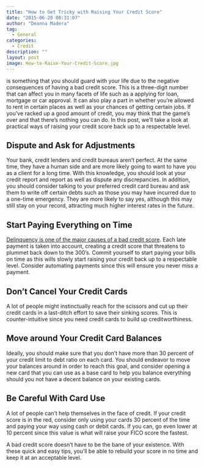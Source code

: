 ```yaml
---
title: "How to Get Tricky with Raising Your Credit Score"
date: "2015-06-20 08:31:07"
author: "Deanna Madera"
tag:
  - General
categories:
  - Credit
description: ""
layout: post
image: How-to-Raise-Your-Credit-Score.jpg
---
```


is something that you should guard with your life due to the negative consequences of having a bad credit score. This is a three-digit number that can affect you in many facets of life such as a applying for loan, mortgage or car approval. It can also play a part in whether you’re allowed to rent in certain places as well as your chances of getting certain jobs. If you’ve racked up a good amount of credit, you may think that the game’s over and that there’s nothing you can do. In this post, we’ll take a look at practical ways of raising your credit score back up to a respectable level.

## Dispute and Ask for Adjustments

Your bank, credit lenders and credit bureaus aren’t perfect. At the same time, they have a human side and are more likely going to want to have you as a client for a long time. With this knowledge, you should look at your credit report and report as well as dispute any discrepancies. In addition, you should consider talking to your preferred credit card bureau and ask them to write off certain debts such as those you may have incurred due to a one-time emergency. They are more likely to say yes, although this may still stay on your record, attracting much higher interest rates in the future.

## Start Paying Everything on Time

[Delinquency is one of the major causes of a bad credit score](https://www.credit.com/credit-reports/late-payment-secrets-revealed/). Each late payment is taken into account, creating a credit score that threatens to plummet back down to the 300’s. Commit yourself to start paying your bills on time as this wills slowly start raising your credit back up to a respectable level. Consider automating payments since this will ensure you never miss a payment.

## Don’t Cancel Your Credit Cards

A lot of people might instinctually reach for the scissors and cut up their credit cards in a last-ditch effort to save their sinking scores. This is counter-intuitive since you need credit cards to build up creditworthiness.

## Move around Your Credit Card Balances

Ideally, you should make sure that you don’t have more than 30 percent of your credit limit to debt ratio on each card. You should endeavor to move your balances around in order to reach this goal, and consider opening a new card that you can use as a base card to help you balance everything should you not have a decent balance on your existing cards.

## Be Careful With Card Use

A lot of people can’t help themselves in the face of credit. If your credit score is in the red, consider only using your cards 30 percent of the time and paying your way using cash or debit cards. If you can, go even lower at 10 percent since this value is what will raise your FICO score the fastest.

A bad credit score doesn’t have to be the bane of your existence. With these quick and easy tips, you’ll be able to rebuild your score in no time and keep it at an acceptable level.
